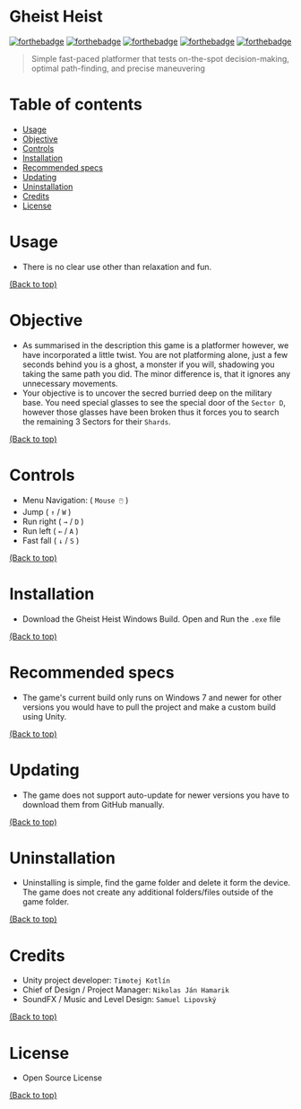 # Gheist Heist
[![forthebadge](https://forthebadge.com/images/badges/made-with-c-sharp.svg)](https://forthebadge.com)
[![forthebadge](https://forthebadge.com/images/badges/60-percent-of-the-time-works-every-time.svg)](https://forthebadge.com)
[![forthebadge](https://forthebadge.com/images/badges/not-a-bug-a-feature.svg)](https://forthebadge.com)
[![forthebadge](https://forthebadge.com/images/badges/works-on-my-machine.svg)](https://forthebadge.com)
[![forthebadge](https://forthebadge.com/images/badges/built-with-love.svg)](https://forthebadge.com)
<br>
> Simple fast-paced platformer that tests on-the-spot decision-making, optimal path-finding, and precise maneuvering
# Table of contents

- [Usage](#usage)
- [Objective](#objective)
- [Controls](#controls)
- [Installation](#installation)
- [Recommended specs](#recommended-specs)
- [Updating](#updating)
- [Uninstallation](#uninstallation)
- [Credits](#credits)
- [License](#license)

# Usage

- There is no clear use other than relaxation and fun.

[(Back to top)](#table-of-contents)

# Objective

- As summarised in the description this game is a platformer however, we have incorporated a little twist. You are not platforming alone, just a few seconds behind you is a ghost, a monster if you will, shadowing you taking the same path you did. The minor difference is, that it ignores any unnecessary movements.
- Your objective is to uncover the secred burried deep on the military base. You need special glasses to see the special door of the `Sector D`, however those glasses have been broken thus it forces you to search the remaining 3 Sectors for their `Shards`.

[(Back to top)](#table-of-contents)

# Controls

- Menu Navigation: ( `Mouse 🖱️` )
- Jump ( `↑` / `W` )
- Run right ( `→` / `D` )
- Run left ( `←` / `A` )
- Fast fall ( `↓` / `S` )

[(Back to top)](#table-of-contents)

# Installation

- Download the Gheist Heist Windows Build. Open and Run the `.exe` file

[(Back to top)](#table-of-contents)

# Recommended specs

- The game's current build only runs on Windows 7 and newer for other versions you would have to pull the project and make a custom build using Unity.

[(Back to top)](#table-of-contents)

# Updating

- The game does not support auto-update for newer versions you have to download them from GitHub manually.

[(Back to top)](#table-of-contents)

# Uninstallation

- Uninstalling is simple, find the game folder and delete it form the device. The game does not create any additional folders/files outside of the game folder.

[(Back to top)](#table-of-contents)

# Credits

- Unity project developer: `Timotej Kotlín`
- Chief of Design / Project Manager: `Nikolas Ján Hamarik`
- SoundFX / Music and Level Design: `Samuel Lipovský`

[(Back to top)](#table-of-contents)

# License

- Open Source License

[(Back to top)](#table-of-contents)
